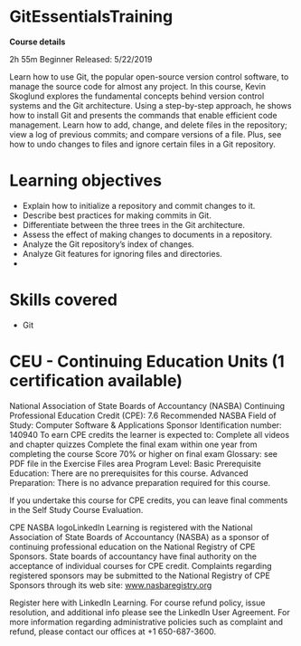 # GitEssentialsTraining
**Course details**  

2h 55m
Beginner
Released: 5/22/2019  

Learn how to use Git, the popular open-source version control software, to manage the source code for almost any project. In this course, Kevin Skoglund explores the fundamental concepts behind version control systems and the Git architecture. Using a step-by-step approach, he shows how to install Git and presents the commands that enable efficient code management. Learn how to add, change, and delete files in the repository; view a log of previous commits; and compare versions of a file. Plus, see how to undo changes to files and ignore certain files in a Git repository.
# Learning objectives  

  * Explain how to initialize a repository and commit changes to it.
  * Describe best practices for making commits in Git.
  * Differentiate between the three trees in the Git architecture.
  * Assess the effect of making changes to documents in a repository.
  * Analyze the Git repository’s index of changes.
  * Analyze Git features for ignoring files and directories.  
  * 
# Skills covered  

  * Git  
  

# CEU - Continuing Education Units (1 certification available)  

National Association of State Boards of Accountancy (NASBA)
Continuing Professional Education Credit (CPE): 7.6
Recommended NASBA Field of Study: Computer Software & Applications
Sponsor Identification number: 140940
To earn CPE credits the learner is expected to:
Complete all videos and chapter quizzes
Complete the final exam within one year from completing the course
Score 70% or higher on final exam
Glossary: see PDF file in the Exercise Files area
Program Level: Basic
Prerequisite Education: There are no prerequisites for this course.
Advanced Preparation: There is no advance preparation required for this course.

If you undertake this course for CPE credits, you can leave final comments in the Self Study Course Evaluation.

CPE NASBA logoLinkedIn Learning is registered with the National Association of State Boards of Accountancy (NASBA) as a sponsor of continuing professional education on the National Registry of CPE Sponsors. State boards of accountancy have final authority on the acceptance of individual courses for CPE credit. Complaints regarding registered sponsors may be submitted to the National Registry of CPE Sponsors through its web site: www.nasbaregistry.org

Register here with LinkedIn Learning.
For course refund policy, issue resolution, and additional info please see the LinkedIn User Agreement. For more information regarding administrative policies such as complaint and refund, please contact our offices at +1 650-687-3600.
